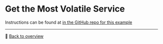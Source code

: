 # Get the Most Volatile Service

Instructions can be found at [in the GitHub repo for this example](https://github.com/dynatrace-innovationlab/acl-demo-api-volatileservice)

---


:arrow_up_small: [Back to overview](../)